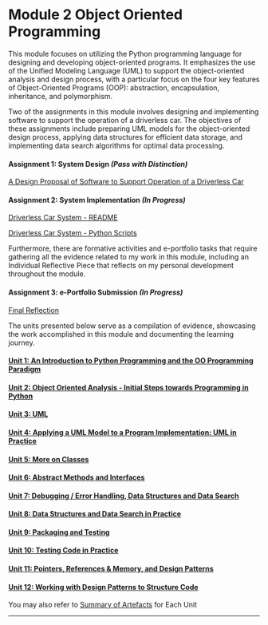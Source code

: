 # Module 2 Object Oriented Programming

This module focuses on utilizing the Python programming language for designing and developing object-oriented programs. It emphasizes the use of the Unified Modeling Language (UML) to support the object-oriented analysis and design process, with a particular focus on the four key features of Object-Oriented Programs (OOP): abstraction, encapsulation, inheritance, and polymorphism.

Two of the assignments in this module involves designing and implementing software to support the operation of a driverless car. The objectives of these assignments include preparing UML models for the object-oriented design process, applying data structures for efficient data storage, and implementing data search algorithms for optimal data processing.

#### Assignment 1: System Design _(Pass with Distinction)_
[A Design Proposal of Software to Support Operation of a Driverless Car](OOP_Assignment1.md)

#### Assignment 2: System Implementation _(In Progress)_
[Driverless Car System - README](OOP_Assignment2.md)

[Driverless Car System - Python Scripts](OOP_Assignment2_Scripts.md)

Furthermore, there are formative activities and e-portfolio tasks that require gathering all the evidence related to my work in this module, including an Individual Reflective Piece that reflects on my personal development throughout the module.

#### Assignment 3: e-Portfolio Submission _(In Progress)_
[Final Reflection](OOP_Assignment3_Reflection.md)

The units presented below serve as a compilation of evidence, showcasing the work accomplished in this module and documenting the learning journey.

#### [Unit 1: An Introduction to Python Programming and the OO Programming Paradigm](OOP_Unit01.md)

#### [Unit 2: Object Oriented Analysis - Initial Steps towards Programming in Python](OOP_Unit02.md)

#### [Unit 3: UML](OOP_Unit03.md)

#### [Unit 4: Applying a UML Model to a Program Implementation: UML in Practice](OOP_Unit04.md)

#### [Unit 5: More on Classes](OOP_Unit05.md)

#### [Unit 6: Abstract Methods and Interfaces](OOP_Unit06.md)

#### [Unit 7: Debugging / Error Handling, Data Structures and Data Search](OOP_Unit07.md)

#### [Unit 8: Data Structures and Data Search in Practice](OOP_Unit08.md)

#### [Unit 9: Packaging and Testing](OOP_Unit09.md)

#### [Unit 10: Testing Code in Practice](OOP_Unit10.md)

#### [Unit 11: Pointers, References & Memory, and Design Patterns](OOP_Unit11.md)

#### [Unit 12: Working with Design Patterns to Structure Code](OOP_Unit12.md)

You may also refer to [Summary of Artefacts](OOP_ArtefactsSummary.md) for Each Unit

---
